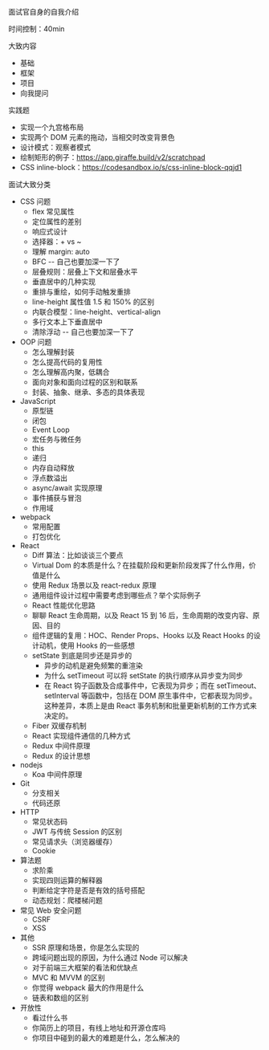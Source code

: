面试官自身的自我介绍

时间控制：40min

大致内容
* 基础
* 框架
* 项目
* 向我提问

实践题
* 实现一个九宫格布局
* 实现两个 DOM 元素的拖动，当相交时改变背景色
* 设计模式：观察者模式
* 绘制矩形的例子：https://app.giraffe.build/v2/scratchpad
* CSS inline-block：https://codesandbox.io/s/css-inline-block-qqjd1

面试大致分类
* CSS 问题
  * flex 常见属性
  * 定位属性的差别
  * 响应式设计
  * 选择器：+ vs ~
  * 理解 margin: auto
  * BFC -- 自己也要加深一下了
  * 层叠规则：层叠上下文和层叠水平
  * 垂直居中的几种实现
  * 重排与重绘，如何手动触发重排
  * line-height 属性值 1.5 和 150% 的区别
  * 内联合模型：line-height、vertical-align
  * 多行文本上下垂直居中
  * 清除浮动 -- 自己也要加深一下了
* OOP 问题
  * 怎么理解封装
  * 怎么提高代码的复用性
  * 怎么理解高内聚，低耦合
  * 面向对象和面向过程的区别和联系
  * 封装、抽象、继承、多态的具体表现
* JavaScript
  * 原型链
  * 闭包
  * Event Loop
  * 宏任务与微任务
  * this
  * 递归
  * 内存自动释放
  * 浮点数溢出
  * async/await 实现原理
  * 事件捕获与冒泡
  * 作用域
* webpack
  * 常用配置
  * 打包优化
* React
  * Diff 算法：比如谈谈三个要点
  * Virtual Dom 的本质是什么？在挂载阶段和更新阶段发挥了什么作用，价值是什么
  * 使用 Redux 场景以及 react-redux 原理
  * 通用组件设计过程中需要考虑到哪些点？举个实际例子
  * React 性能优化思路
  * 聊聊 React 生命周期，以及 React 15 到 16 后，生命周期的改变内容、原因、目的
  * 组件逻辑的复用：HOC、Render Props、Hooks 以及 React Hooks 的设计动机，使用 Hooks 的一些感想
  * setState 到底是同步还是异步的
    * 异步的动机是避免频繁的重渲染
    * 为什么 setTimeout 可以将 setState 的执行顺序从异步变为同步
    * 在 React 钩子函数及合成事件中，它表现为异步；而在 setTimeout、setInterval 等函数中，包括在 DOM 原生事件中，它都表现为同步。这种差异，本质上是由 React 事务机制和批量更新机制的工作方式来决定的。
  * Fiber 双缓存机制
  * React 实现组件通信的几种方式
  * Redux 中间件原理
  * Redux 的设计思想
* nodejs
  * Koa 中间件原理
* Git
  * 分支相关
  * 代码还原
* HTTP
  * 常见状态码
  * JWT 与传统 Session 的区别
  * 常见请求头（浏览器缓存）
  * Cookie
* 算法题
  * 求阶乘
  * 实现四则运算的解释器
  * 判断给定字符是否是有效的括号搭配
  * 动态规划：爬楼梯问题
* 常见 Web 安全问题
  * CSRF
  * XSS
* 其他
  * SSR 原理和场景，你是怎么实现的
  * 跨域问题出现的原因，为什么通过 Node 可以解决
  * 对于前端三大框架的看法和优缺点
  * MVC 和 MVVM 的区别
  * 你觉得 webpack 最大的作用是什么
  * 链表和数组的区别
* 开放性
  * 看过什么书
  * 你简历上的项目，有线上地址和开源仓库吗
  * 你项目中碰到的最大的难题是什么，怎么解决的
